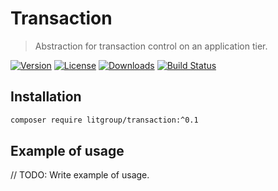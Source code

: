# Transaction

> Abstraction for transaction control on an application tier.

[![Version](https://img.shields.io/packagist/v/litgroup/transaction.svg)](https://packagist.org/packages/litgroup/transaction)
[![License](https://img.shields.io/badge/license-MIT-blue.svg)][license]
[![Downloads](https://img.shields.io/packagist/dt/litgroup/transaction.svg)](https://packagist.org/packages/litgroup/transaction)
[![Build Status](https://travis-ci.org/LitGroup/transaction.php.svg?branch=master)](https://travis-ci.org/LitGroup/transaction.php)

## Installation

```bash
composer require litgroup/transaction:^0.1
```

## Example of usage

// TODO: Write example of usage.


[license]: https://raw.githubusercontent.com/LitGroup/transaction.php/master/LICENSE